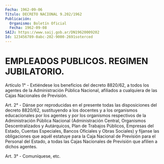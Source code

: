 ```yaml
---
Fecha: 1962-09-06
Título: DECRETO NACIONAL 9.202/1962
Publicación:
  Organismo: Boletín Oficial
  Fecha: 1962-09-08
SAIJ: https://www.saij.gob.ar/DN19620009202
Id: 123456789-0abc-202-9000-2691soterced
---
```

# EMPLEADOS PUBLICOS. REGIMEN JUBILATORIO.

<a id="1"></a>
Artículo 1° - Extiéndese los beneficios del decreto 8820/62, a todos los agentes de la Administración Pública Nacional, afiliados a cualquiera de las Cajas Nacionales de Previsión.

<a id="2"></a>
Art. 2° - Dánse por reproducidas en el presente todas las disposiciones del decreto 8820/62, sustituyendo a los docentes y a los organismos educacionales por los agentes y por los organismos respectivos de la Administración Pública Nacional (Administración Central, Organismos Descentralizados y Autárquicos, Plan de Trabajos Públicos, Empresas del Estado, Cuentas Especiales, Bancos Oficiales y Obras Sociales) y fíjanse las obligaciones que aquél estatuye para la Caja Nacional de Previsión para el Personal del Estado, a todas las Cajas Nacionales de Previsión que afilien a dichos agentes.

<a id="3"></a>
Art. 3° - Comuníquese, etc.